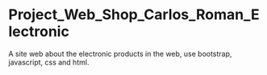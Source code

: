 # Project_Web_Shop_Carlos_Roman_Electronic
A site web about the electronic products in the web, use bootstrap, javascript, css and html.
